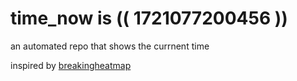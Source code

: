# time_now is (( 1721077200456 ))

an automated repo that shows the currnent time

inspired by [breakingheatmap](https://github.com/breakingheatmap/breakingheatmap)